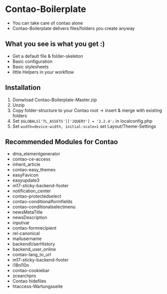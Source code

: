 # Contao-Boilerplate
- You can take care of contao alone
- Contao-Boilerplate delivers files/folders you create anyway

## What you see is what you get :)
- Get a default file & folder-skeleton
- Basic configuration
- Basic stylesheets
- little Helpers in your workflow

## Installation
1. Donwload Contao-Boilerplate-Master.zip
2. Unzip
3. Copy folder-structure to your Contao root -> insert & merge with existing folders
4. Set `$GLOBALS['TL_ASSETS']['JQUERY'] = '2.2.4';` in localconfig.php
5. Set `width=device-width, initial-scale=1` set Layout/Theme-Settings

## Recommended Modules for Contao
- dma_elementgenerator
- contao-ce-access
- inherit_article
- contao-easy_themes
- easyFavicon
- easyupdate3
- m17-sticky-backend-footer
- notification_center
- contao-protectedselect
- contao-conditionalformfields
- contao-conditionalselectmenu
- newsMetaTitle
- newsDescription
- inputvar
- contao-formrecipient
- rel-canonical
- mailusername
- backendUserHistory
- backend_user_online
- contao-lang_to_url
- m17-sticky-backend-footer
- i18nl10n
- contao-cookiebar
- zcearchpro
- Contao hidefiles
- htaccess-Wartungsseite
